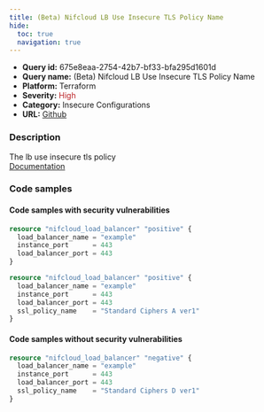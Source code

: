 ```yaml
---
title: (Beta) Nifcloud LB Use Insecure TLS Policy Name
hide:
  toc: true
  navigation: true
---
```


<style>
  .highlight .hll {
    background-color: #ff171742;
  }
  .md-content {
    max-width: 1100px;
    margin: 0 auto;
  }
</style>

-   **Query id:** 675e8eaa-2754-42b7-bf33-bfa295d1601d
-   **Query name:** (Beta) Nifcloud LB Use Insecure TLS Policy Name
-   **Platform:** Terraform
-   **Severity:** <span style="color:#bb2124">High</span>
-   **Category:** Insecure Configurations
-   **URL:** [Github](https://github.com/Checkmarx/kics/tree/master/assets/queries/terraform/nifcloud/load_balancer_use_insecure_tls_policy_name)

### Description
The lb use insecure tls policy<br>
[Documentation](https://registry.terraform.io/providers/nifcloud/nifcloud/latest/docs/resources/load_balancer#ssl_policy_name)

### Code samples
#### Code samples with security vulnerabilities
```tf title="Positive test num. 1 - tf file" hl_lines="1"
resource "nifcloud_load_balancer" "positive" {
  load_balancer_name = "example"
  instance_port      = 443
  load_balancer_port = 443
}

```
```tf title="Positive test num. 2 - tf file" hl_lines="1"
resource "nifcloud_load_balancer" "positive" {
  load_balancer_name = "example"
  instance_port      = 443
  load_balancer_port = 443
  ssl_policy_name    = "Standard Ciphers A ver1"
}

```


#### Code samples without security vulnerabilities
```tf title="Negative test num. 1 - tf file"
resource "nifcloud_load_balancer" "negative" {
  load_balancer_name = "example"
  instance_port      = 443
  load_balancer_port = 443
  ssl_policy_name    = "Standard Ciphers D ver1"
}

```
